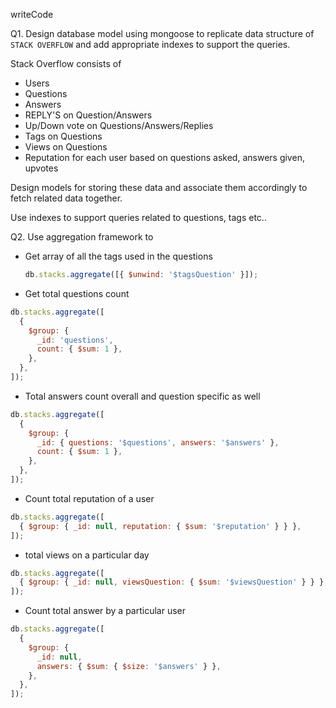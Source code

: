 <!-- writeCode

Q1. Design database model using mongoose to replicate data structure of `STACK OVERFLOW` and add appropriate indexes to support the queries.

Stack Overflow consists of

- Users
- Questions
- Answers
- REPLY'S on Question/Answers
- Up/Down vote on Questions/Answers/Replies
- Tags on Questions
- Views on Questions
- Reputation for each user based on questions asked, answers given, upvotes

Design models for storing these data and associate them accordingly to fetch related data together.

Use indexes to support queries related to questions, tags etc..

Q2. Use aggregation framework to

- Get array of all the tags used in the questions

  ```js
  db.stacks.aggregate([{ $unwind: '$tagsQuestion' }]);
  ```

- Get total questions count

```js
db.stacks.aggregate([
  {
    $group: {
      _id: 'questions',
      count: { $sum: 1 },
    },
  },
]);
```

- Total answers count overall and question specific as well

```js
db.stacks.aggregate([
  {
    $group: {
      _id: { questions: '$questions', answers: '$answers' },
      count: { $sum: 1 },
    },
  },
]);
```
db.stacks.aggregate([
    {
        $group: {
            _id: null,
            answersUpvote: {$sum: {$size: '$likes'}}
        }
    }
]);


- Count total reputation of a user
  db.stacks.aggregate([
  {
  $group: {
  _id: "$reputation",
  $count: "reputation",
  },
  },
  ]);

````
- total views on a particular day
- Count total answer by a particular user

```js
db.stacks.aggregate([
  {
    $group: {
      _id: { answers: '$answers' },
      count: { $sum: 1 },
    },
  },
]);
```` -->

writeCode

Q1. Design database model using mongoose to replicate data structure of `STACK OVERFLOW` and add appropriate indexes to support the queries.

Stack Overflow consists of

- Users
- Questions
- Answers
- REPLY'S on Question/Answers
- Up/Down vote on Questions/Answers/Replies
- Tags on Questions
- Views on Questions
- Reputation for each user based on questions asked, answers given, upvotes

Design models for storing these data and associate them accordingly to fetch related data together.

Use indexes to support queries related to questions, tags etc..

Q2. Use aggregation framework to

- Get array of all the tags used in the questions

  ```js
  db.stacks.aggregate([{ $unwind: '$tagsQuestion' }]);
  ```

- Get total questions count

```js
db.stacks.aggregate([
  {
    $group: {
      _id: 'questions',
      count: { $sum: 1 },
    },
  },
]);
```

- Total answers count overall and question specific as well

```js
db.stacks.aggregate([
  {
    $group: {
      _id: { questions: '$questions', answers: '$answers' },
      count: { $sum: 1 },
    },
  },
]);
```

- Count total reputation of a user

```js
db.stacks.aggregate([
  { $group: { _id: null, reputation: { $sum: '$reputation' } } },
]);
```

- total views on a particular day

```js
db.stacks.aggregate([
  { $group: { _id: null, viewsQuestion: { $sum: '$viewsQuestion' } } },
]);
```

- Count total answer by a particular user

```js
db.stacks.aggregate([
  {
    $group: {
      _id: null,
      answers: { $sum: { $size: '$answers' } },
    },
  },
]);
```
